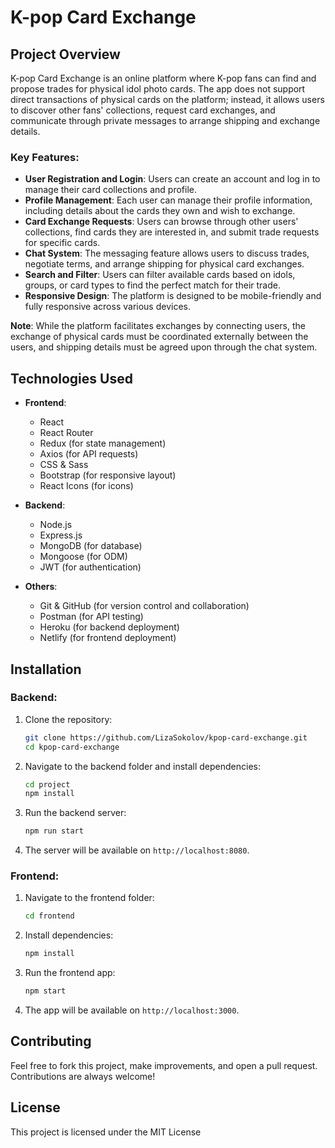 # K-pop Card Exchange

## Project Overview

K-pop Card Exchange is an online platform where K-pop fans can find and propose trades for physical idol photo cards. The app does not support direct transactions of physical cards on the platform; instead, it allows users to discover other fans' collections, request card exchanges, and communicate through private messages to arrange shipping and exchange details.

### Key Features:
- **User Registration and Login**: Users can create an account and log in to manage their card collections and profile.
- **Profile Management**: Each user can manage their profile information, including details about the cards they own and wish to exchange.
- **Card Exchange Requests**: Users can browse through other users' collections, find cards they are interested in, and submit trade requests for specific cards.
- **Chat System**: The messaging feature allows users to discuss trades, negotiate terms, and arrange shipping for physical card exchanges.
- **Search and Filter**: Users can filter available cards based on idols, groups, or card types to find the perfect match for their trade.
- **Responsive Design**: The platform is designed to be mobile-friendly and fully responsive across various devices.

**Note**: While the platform facilitates exchanges by connecting users, the exchange of physical cards must be coordinated externally between the users, and shipping details must be agreed upon through the chat system.

## Technologies Used

- **Frontend**:
  - React
  - React Router
  - Redux (for state management)
  - Axios (for API requests)
  - CSS & Sass
  - Bootstrap (for responsive layout)
  - React Icons (for icons)

- **Backend**:
  - Node.js
  - Express.js
  - MongoDB (for database)
  - Mongoose (for ODM)
  - JWT (for authentication)

- **Others**:
  - Git & GitHub (for version control and collaboration)
  - Postman (for API testing)
  - Heroku (for backend deployment)
  - Netlify (for frontend deployment)

## Installation

### Backend:
1. Clone the repository:
    ```bash
    git clone https://github.com/LizaSokolov/kpop-card-exchange.git
    cd kpop-card-exchange
    ```

2. Navigate to the backend folder and install dependencies:
    ```bash
    cd project
    npm install
    ```

3. Run the backend server:
    ```bash
    npm run start
    ```

4. The server will be available on `http://localhost:8080`.

### Frontend:
1. Navigate to the frontend folder:
    ```bash
    cd frontend
    ```

2. Install dependencies:
    ```bash
    npm install
    ```

3. Run the frontend app:
    ```bash
    npm start
    ```

4. The app will be available on `http://localhost:3000`.

## Contributing

Feel free to fork this project, make improvements, and open a pull request. Contributions are always welcome!

## License

This project is licensed under the MIT License 
